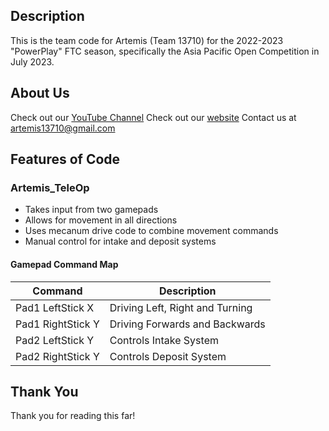 ## Description
This is the team code for Artemis (Team 13710) for the 2022-2023 "PowerPlay" FTC season, specifically the Asia Pacific Open Competition in July 2023.

## About Us
Check out our [YouTube Channel](https://www.youtube.com/@artemis13710)
Check out our [website](https://sites.google.com/view/artemis13710/)
Contact us at artemis13710@gmail.com

## Features of Code
### Artemis_TeleOp
* Takes input from two gamepads
* Allows for movement in all directions
* Uses mecanum drive code to combine movement commands
* Manual control for intake and deposit systems

#### Gamepad Command Map
| Command           | Description                     |
|-------------------|---------------------------------|
| Pad1 LeftStick X  | Driving Left, Right and Turning |
| Pad1 RightStick Y | Driving Forwards and Backwards  |
| Pad2 LeftStick Y  | Controls Intake System          |
| Pad2 RightStick Y | Controls Deposit System         |

## Thank You
Thank you for reading this far!
